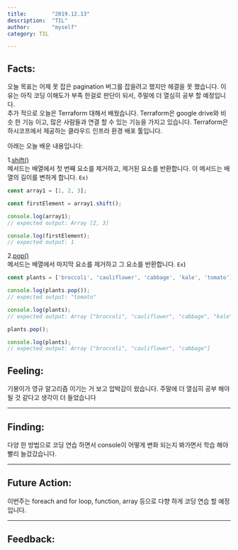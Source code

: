 ```yaml
---
title:        "2019.12.13"
description:  "TIL"
author:       "myself"
category: TIL

---
```


<h2><strong>Facts:</strong></h2> 
오늘 목표는 어제 못 잡은 pagination 버그를 잡을려고 했지만 헤결을 못 했습니다. 이유는 아직 코딩 이해도가 부족 한걸로 판단이 되서, 주말에 더 열심히 공부 할 예정입니다. <br>
추가 적으로 오늘은 Terraform 대해서 배웠습니다. Terraform은 google drive와 비슷 한 기능 이고, 많은 사람들과 연결 할 수 있는 기능을 가지고 있습니다. Terraform은 하시코프에서 제공하는 클라우드 인프라 환경 배포 툴입니다.

아래는 오늘 배운 내용입니다:

1.[shift()](https://developer.mozilla.org/ko/docs/Web/JavaScript/Reference/Global_Objects/Array/shift) <br>
메서드는 배열에서 첫 번째 요소를 제거하고, 제거된 요소를 반환합니다. 이 메서드는 배열의 길이를 변하게 합니다.
`Ex)`
```JavaScript
const array1 = [1, 2, 3];

const firstElement = array1.shift();

console.log(array1);
// expected output: Array [2, 3]

console.log(firstElement);
// expected output: 1
```

2.[pop()](https://developer.mozilla.org/ko/docs/Web/JavaScript/Reference/Global_Objects/Array/pop) <br>
메서드는 배열에서 마지막 요소를 제거하고 그 요소를 반환합니다.
`Ex`)
```JavaScript
const plants = ['broccoli', 'cauliflower', 'cabbage', 'kale', 'tomato'];

console.log(plants.pop());
// expected output: "tomato"

console.log(plants);
// expected output: Array ["broccoli", "cauliflower", "cabbage", "kale"]

plants.pop();

console.log(plants);
// expected output: Array ["broccoli", "cauliflower", "cabbage"]
```

<h2> Feeling:</h2>
기봉이가 영규 알고리즘 이기는 거 보고 압박감이 왔습니다. 주말에 더 열심히 공부 해야 될 것 같다고 생각이 더 들었습니다

---
<h2>Finding:</h2>
다양 한 방법으로 코딩 연습 하면서 console이 어떻게 변화 되는지 봐가면서 학습 해야 빨리 늘겄갔습니다. 

---
<h2>Future Action:</h2>
이번주는 foreach and for loop, function, array 등으로 다향 하게 코딩 연습 할 예정입니다. 

---
<h2>Feedback:</h2>
 